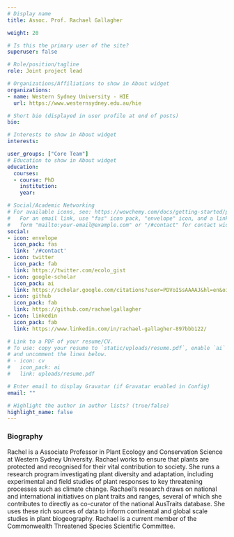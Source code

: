 ```yaml
---
# Display name
title: Assoc. Prof. Rachael Gallagher

weight: 20

# Is this the primary user of the site?
superuser: false

# Role/position/tagline
role: Joint project lead

# Organizations/Affiliations to show in About widget
organizations:
- name: Western Sydney University - HIE
  url: https://www.westernsydney.edu.au/hie

# Short bio (displayed in user profile at end of posts)
bio: 

# Interests to show in About widget
interests:

user_groups: ["Core Team"]
# Education to show in About widget
education:
  courses:
  - course: PhD
    institution:
    year:

# Social/Academic Networking
# For available icons, see: https://wowchemy.com/docs/getting-started/page-builder/#icons
#   For an email link, use "fas" icon pack, "envelope" icon, and a link in the
#   form "mailto:your-email@example.com" or "/#contact" for contact widget.
social:
- icon: envelope
  icon_pack: fas
  link: '/#contact'
- icon: twitter
  icon_pack: fab
  link: https://twitter.com/ecolo_gist
- icon: google-scholar
  icon_pack: ai
  link: https://scholar.google.com/citations?user=PDVoISsAAAAJ&hl=en&oi=ao
- icon: github
  icon_pack: fab
  link: https://github.com/rachaelgallagher
- icon: linkedin
  icon_pack: fab
  link: https://www.linkedin.com/in/rachael-gallagher-897bbb122/

# Link to a PDF of your resume/CV.
# To use: copy your resume to `static/uploads/resume.pdf`, enable `ai` icons in `params.toml`,
# and uncomment the lines below.
# - icon: cv
#   icon_pack: ai
#   link: uploads/resume.pdf

# Enter email to display Gravatar (if Gravatar enabled in Config)
email: ""

# Highlight the author in author lists? (true/false)
highlight_name: false
---
```


### Biography

Rachel is a Associate Professor in Plant Ecology and Conservation Science at Western Sydney University. Rachael works to ensure that plants are protected and recognised for their vital contribution to society. She runs a research program investigating plant diversity and adaptation, including experimental and field studies of plant responses to key threatening processes such as climate change. Rachael’s research draws on national and international initiatives on plant traits and ranges, several of which she contributes to directly as co-curator of the national AusTraits database. She uses these rich sources of data to inform continental and global scale studies in plant biogeography. Rachael is a current member of the Commonwealth Threatened Species Scientific Committee.
